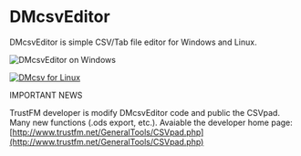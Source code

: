 # DMcsvEditor
DMcsvEditor is simple CSV/Tab file editor for Windows and Linux.

![DMcsvEditor on Windows](https://lh5.googleusercontent.com/-QCOuBgW0ttI/UC1-2ird4rI/AAAAAAAAEkU/oqwPhjSl6TQ/s707/dmcvseditor29.jpg)

[![DMcsv for Linux](http://img.youtube.com/vi/Z47Ope13vh4/0.jpg)](http://www.youtube.com/watch?feature=player_embedded&v=Z47Ope13vh4 "DMcsv for Linux")

IMPORTANT NEWS

TrustFM developer is modify DMcsvEditor code and public the CSVpad. Many new functions (.ods export, etc.). 
Avaiable the developer home page: [http://www.trustfm.net/GeneralTools/CSVpad.php](http://www.trustfm.net/GeneralTools/CSVpad.php) 
